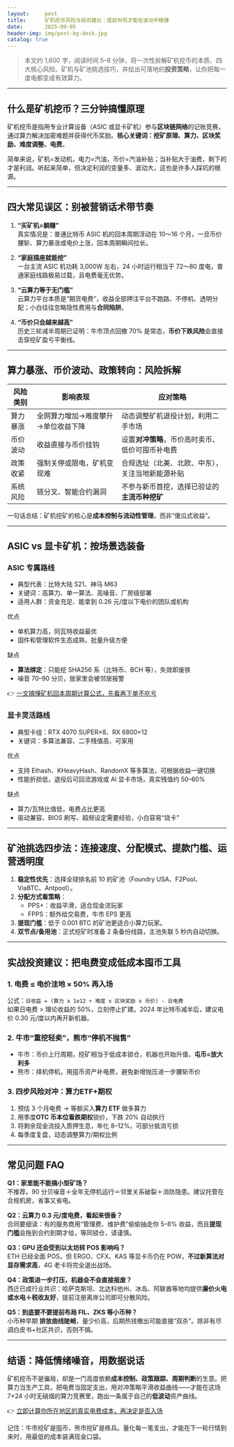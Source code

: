 ```yaml
---
layout:     post
title:      矿机挖币风险与投资建议：提前布局才能在波动中稳赚
date:       2025-09-05
header-img: img/post-bg-desk.jpg
catalog: true
---
```


> 本文约 1,600 字，阅读时间 5–8 分钟，将一次性拆解矿机挖币的本质、四大核心风险、矿机与矿池挑选技巧，并给出可落地的**投资策略**，让你把每一度电都变成有效算力。

---

## 什么是矿机挖币？三分钟搞懂原理

矿机挖币是指用专业计算设备（ASIC 或显卡矿机）参与**区块链网络**的记账竞赛，通过算力解决加密难题并获得代币奖励。**核心关键词：挖矿原理、算力、区块奖励、难度调整、电费**。

简单来说，矿机=发动机，电力=汽油，币价=汽油补贴；当补贴大于油费，剩下的才是利润。听起来简单，但决定利润的变量多、波动大，这也是许多人踩坑的根源。

---

## 四大常见误区：别被营销话术带节奏

1. **“买矿机=躺赚”**  
   真实情况是：普通比特币 ASIC 机的回本周期浮动在 10～16 个月，一旦币价腰斩、算力暴涨或电价上涨，回本周期瞬间拉长。

2. **“家庭插座就能挖”**  
   一台主流 ASIC 机功耗 3,000W 左右，24 小时运行相当于 72～80 度电，普通家庭线路极易过载，且电费毫无优势。

3. **“云算力等于无门槛”**  
   云算力平台本质是“期货电费”，收益全部押注平台不跑路、不停机、透明分配；小白往往忽略隐性费用与**合同陷阱**。

4. **“币价只会越来越高”**  
   历史三轮减半周期已证明：牛市顶点回撤 70% 是常态，**币价下跌风险**会直接击穿挖矿盈亏平衡线。

---

## 算力暴涨、币价波动、政策转向：风险拆解

| 风险类别 | 影响表现 | 应对策略 |
| --- | --- | --- |
| 算力暴涨 | 全网算力增加→难度攀升→单位收益下降 | 动态调整矿机退役计划，利用二手市场 |
| 币价波动 | 收益直接与币价挂钩 | 设置**对冲策略**，币价高时卖币、低价可囤币补电费 |
| 政策收紧 | 强制关停或限电，矿机变现难 | 合规选址（北美、北欧、中东），关注当地新能源补贴 |
| 系统风险 | 链分叉、智能合约漏洞 | 不参与新币首挖，选择已验证的**主流币种挖矿** |

一句话总结：矿机挖矿的核心是**成本控制与流动性管理**，而非“傻瓜式收益”。

---

## ASIC vs 显卡矿机：按场景选装备

### ASIC 专属路线
- 典型代表：比特大陆 S21、神马 M63
- 关键词：高算力、单一算法、高噪音、厂房级部署
- 适用人群：资金充足、能拿到 0.26 元/度以下电价的团队或机构

优点  
- 单机算力高，同瓦特收益最优  
- 固件和管理软件生态成熟，批量升级方便  

缺点  
- **算法绑定**：只能挖 SHA256 系（比特币、BCH 等），失效即废铁  
- 噪音 70–90 分贝，放家里会被邻居报警  

👉 [一文搞懂矿机回本周期计算公式，先看再下单不吃亏](https://okxdog.com/)

### 显卡灵活路线
- 典型卡组：RTX 4070 SUPER×8、RX 6800×12
- 关键词：多算法兼容、二手残值高、可家用

优点  
- 支持 Ethash、KHeavyHash、RandomX 等多算法，可根据收益一键切换  
- 性能折损低，退役后可回流游戏或 AI 显卡市场，真实残值约 50–60%  

缺点  
- 算力/瓦特比值低，电费占比更高  
- 驱动兼容、BIOS 刷写、超频设定需要经验，小白容易“烧卡”  

---

## 矿池挑选四步法：连接速度、分配模式、提款门槛、运营透明度

1. **稳定性优先**：选择全球排名前 10 的矿池（Foundry USA、F2Pool、ViaBTC、Antpool）。
2. **分配方式看策略**：  
   - PPS+：收益平滑，适合现金流玩家  
   - FPPS：额外给交易费，牛市 EPS 更高
3. **提现门槛**：低于 0.001 BTC 的矿池更适合小算力玩家。
4. **双节点/备用池**：正式挖矿时准备 2 条备份线路，主池失联 5 秒内自动切换。

---

## 实战投资建议：把电费变成低成本囤币工具

### 1. 电费 ≤ 电价洼地 × 50% 再入场
公式：`日收益 = (算力 x 1e12 ÷ 难度 x 区块奖励 x 币价) - 日电费`  
如果日电费 > 理论收益的 50%，立刻停止扩建。2024 年比特币减半后，建议电价 0.30 元/度以内再开新机器。

### 2. 牛市“重挖轻卖”，熊市“停机不抛售”
- 牛市：币价上行周期，挖矿相当于低成本锁仓，机器也开始升值，**屯币=放大利多**  
- 熊市：择机停机，用囤币资产补电费，避免新增抛压进一步腰斩币价

### 3. 四步风险对冲：算力ETF+期权
1. 预估 3 个月电费 → 等额买入**算力 ETF** 做多算力  
2. 用季度**OTC 币本位看跌期权**锁价，下跌 20% 自动执行  
3. 将剩余现金流投入质押生息，年化 8–12%，可部分抵消亏损  
4. 每季度复盘，动态调整算力/期权比例

---

## 常见问题 FAQ

**Q1：家里能不能搞小型矿场？**  
不推荐。90 分贝噪音＋全年无停机运行＝邻里关系破裂＋消防隐患。建议托管在合规机房，省事又省电。

**Q2：云算力 0.3 元/度电费，看起来很香？**  
合同要细读：有的服务商用“管理费、维护费”偷偷抽走你 5–8% 收益，而且**提现门槛**会拖到合约到期才给，等同锁仓，请谨慎。

**Q3：GPU 还会受到以太坊转 POS 影响吗？**  
ETH 已经全面 POS，但 ERGO、CFX、KAS 等显卡币仍在 POW，**不过新算法对显存需求高**，4G 老卡将完全退出战场。

**Q4：政策进一步打压，机器会不会直接报废？**  
西迁已成行业共识：哈萨克斯坦、北达科他州、冰岛、阿联酋等地均提供**廉价火电或水电＋税收友好**，提前注册离岸公司即可分散风险。

**Q5：到底要不要提前布局 FIL、ZKS 等小币种？**  
小币种早期 **排放曲线陡峭**，量少价高，后期热钱撤出可能直接“双杀”。除非有尽调白皮书+社区共识，否则不搞。

---

## 结语：降低情绪噪音，用数据说话

矿机挖币不是骗局，却是一门高度依赖**成本控制、政策跟踪、周期判断**的生意。把算力当生产工具，把电费当固定支出，用对冲策略平滑收益曲线——才能在这场 7×24 小时无硝烟的算力竞赛里，跑出一条属于自己的**低波动**资产曲线。

👉 [立即计算你所在地区的真实电费成本，再决定是否入场](https://okxdog.com/)

记住：牛市挖矿是囤币，熊市挖矿是练兵。量化每一笔支出，才能在下一轮行情到来时，用最低的成本装满现金口袋。